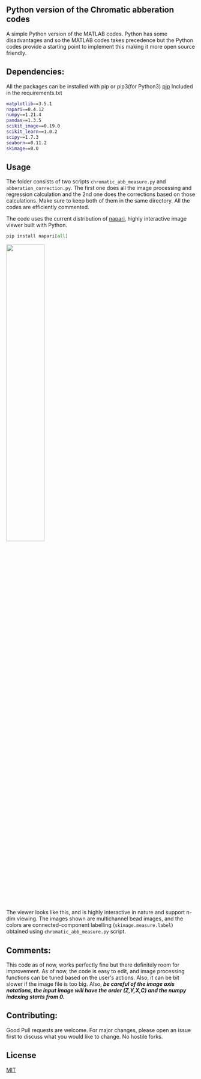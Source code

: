 ## Python version of the Chromatic abberation codes

A simple Python version of the MATLAB codes. Python has some disadvantages and so the MATLAB codes takes precedence but the Python codes provide a starting point to implement this making it more open source friendly.

## Dependencies:
All the packages can be installed with pip or pip3(for Python3) [pip](https://pip.pypa.io/en/stable/)
Included in the requirements.txt
```bash
matplotlib==3.5.1
napari==0.4.12
numpy==1.21.4
pandas==1.3.5
scikit_image==0.19.0
scikit_learn==1.0.2
scipy==1.7.3
seaborn==0.11.2
skimage==0.0
```

## Usage
The folder consists of two scripts `chromatic_abb_measure.py` and `abberation_correction.py`. The first one does all the image processing and regression calculation and the 2nd one does the corrections based on those calculations. Make sure to keep both of them in the same directory. All the codes are efficiently commented.

The code uses the current distribution of [napari](https://napari.org/), highly interactive image viewer built with Python. 
```python
pip install napari[all]

```
<img src="https://user-images.githubusercontent.com/29883365/147657273-b30f9746-30d4-4bca-ad6f-a85fc767d784.png" width="45%"></img> 

The viewer looks like this, and is highly interactive in nature and support n-dim viewing. The images shown are multichannel bead images, and the colors are connected-component labelling (`skimage.measure.label`) obtained using `chromatic_abb_measure.py` script.

## Comments:
This code as of now, works perfectly fine but there definitely room for improvement. As of now, the code is easy to edit, and image processing functions can be tuned based on the user's actions. Also, it can be bit slower if the image file is too big. Also, ***be careful of the image axis notations, the input image will have the order (Z,Y,X,C) and the numpy indexing starts from 0.***

## Contributing:
Good Pull requests are welcome. For major changes, please open an issue first to discuss what you would like to change. No hostile forks. 

## License
[MIT](https://choosealicense.com/licenses/mit/)
